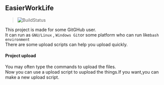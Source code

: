 ## EasierWorkLife
> ![BuildStatus](https://travis-ci.org/atotto/travisci-golang-example.png)

This project is made for some GitGHub user.  
It can run as <code>GNU/Linux</code> , <code>Windows Git</code>or some platform who can run like<code>bash environment</code>  
There are some upload scripts can help you upload quickly.  
  
#### Project upload
You may often type the commands to upload the files.  
Now you can use a upload script to uupload the things.If you want,you can make a new upload script.
